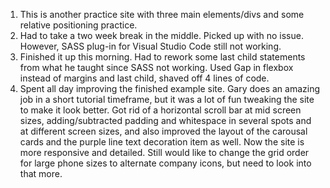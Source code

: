 1. This is another practice site with three main elements/divs and some relative positioning practice. 
2. Had to take a two week break in the middle.  Picked up with no issue. However, SASS plug-in for Visual Studio Code still not working.
3. Finished it up this morning. Had to rework some last child statements from what he taught since SASS not working. Used Gap in flexbox instead of margins and last child, shaved off 4 lines of code. 
4. Spent all day improving the finished example site. Gary does an amazing job in a short tutorial timeframe, but it was a lot of fun tweaking the site to make it look better. Got rid of a horizontal scroll bar at mid screen sizes, adding/subtracted padding and whitespace in several spots and at different screen sizes, and also improved the layout of the carousal cards and the purple line text decoration item as well. Now the site is more responsive and detailed. Still would like to change the grid order for large phone sizes to alternate company icons, but need to look into that more. 
